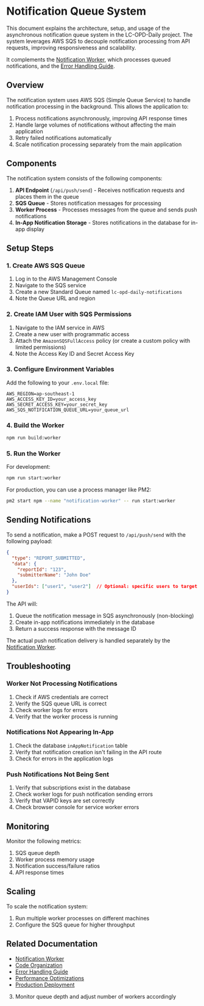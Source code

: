 # Notification Queue System

This document explains the architecture, setup, and usage of the asynchronous notification queue system in the LC-OPD-Daily project. The system leverages AWS SQS to decouple notification processing from API requests, improving responsiveness and scalability.

It complements the [Notification Worker](./notification-worker.md), which processes queued notifications, and the [Error Handling Guide](./error-handling-guide.md).

## Overview

The notification system uses AWS SQS (Simple Queue Service) to handle notification processing in the background. This allows the application to:

1. Process notifications asynchronously, improving API response times
2. Handle large volumes of notifications without affecting the main application
3. Retry failed notifications automatically
4. Scale notification processing separately from the main application

## Components

The notification system consists of the following components:

1. **API Endpoint** (`/api/push/send`) - Receives notification requests and places them in the queue
2. **SQS Queue** - Stores notification messages for processing
3. **Worker Process** - Processes messages from the queue and sends push notifications
4. **In-App Notification Storage** - Stores notifications in the database for in-app display

## Setup Steps

### 1. Create AWS SQS Queue

1. Log in to the AWS Management Console
2. Navigate to the SQS service
3. Create a new Standard Queue named `lc-opd-daily-notifications`
4. Note the Queue URL and region

### 2. Create IAM User with SQS Permissions

1. Navigate to the IAM service in AWS
2. Create a new user with programmatic access
3. Attach the `AmazonSQSFullAccess` policy (or create a custom policy with limited permissions)
4. Note the Access Key ID and Secret Access Key

### 3. Configure Environment Variables

Add the following to your `.env.local` file:

```
AWS_REGION=ap-southeast-1
AWS_ACCESS_KEY_ID=your_access_key
AWS_SECRET_ACCESS_KEY=your_secret_key
AWS_SQS_NOTIFICATION_QUEUE_URL=your_queue_url
```

### 4. Build the Worker

```bash
npm run build:worker
```

### 5. Run the Worker

For development:
```bash
npm run start:worker
```

For production, you can use a process manager like PM2:
```bash
pm2 start npm --name "notification-worker" -- run start:worker
```

## Sending Notifications

To send a notification, make a POST request to `/api/push/send` with the following payload:

```json
{
  "type": "REPORT_SUBMITTED",
  "data": {
    "reportId": "123",
    "submitterName": "John Doe"
  },
  "userIds": ["user1", "user2"]  // Optional: specific users to target
}
```

The API will:

1. Queue the notification message in SQS asynchronously (non-blocking)
2. Create in-app notifications immediately in the database
3. Return a success response with the message ID

The actual push notification delivery is handled separately by the [Notification Worker](./notification-worker.md).

## Troubleshooting

### Worker Not Processing Notifications

1. Check if AWS credentials are correct
2. Verify the SQS queue URL is correct
3. Check worker logs for errors
4. Verify that the worker process is running

### Notifications Not Appearing In-App

1. Check the database `inAppNotification` table
2. Verify that notification creation isn't failing in the API route
3. Check for errors in the application logs

### Push Notifications Not Being Sent

1. Verify that subscriptions exist in the database
2. Check worker logs for push notification sending errors
3. Verify that VAPID keys are set correctly
4. Check browser console for service worker errors

## Monitoring

Monitor the following metrics:

1. SQS queue depth
2. Worker process memory usage
3. Notification success/failure ratios
4. API response times

## Scaling

To scale the notification system:

1. Run multiple worker processes on different machines
2. Configure the SQS queue for higher throughput
## Related Documentation

- [Notification Worker](./notification-worker.md)
- [Code Organization](./code-organization.md)
- [Error Handling Guide](./error-handling-guide.md)
- [Performance Optimizations](./performance-optimizations.md)
- [Production Deployment](./production-deployment.md)

3. Monitor queue depth and adjust number of workers accordingly 